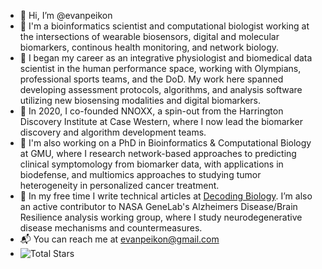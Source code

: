 - 👋 Hi, I’m @evanpeikon
- 🧪 I'm a bioinformatics scientist and computational biologist working at the intersections of wearable biosensors, digital and molecular biomarkers, continous health monitoring, and network biology.  
- 🩻 I began my career as an integrative physiologist and biomedical data scientist in the human performance space, working with Olympians, professional sports teams, and the DoD. My work here spanned developing assessment protocols, algorithms, and analysis software utilizing new biosensing modalities and digital biomarkers.
- 🧬 In 2020, I co-founded NNOXX, a spin-out from the Harrington Discovery Institute at Case Western, where I now lead the biomarker discovery and algorithm development teams.
- 🧫 I'm also working on a PhD in Bioinformatics & Computational Biology at GMU, where I research network-based approaches to predicting clinical symptomology from biomarker data, with applications in biodefense, and multiomics approaches to studying tumor heterogeneity in personalized cancer treatment. 
- 🚀 In my free time I write technical articles at [Decoding Biology](https://decodingbiology.substack.com ). I’m also an active contributor to NASA GeneLab's Alzheimers Disease/Brain Resilience analysis working group, where I study neurodegenerative disease mechanisms and countermeasures.
- 📬 You can reach me at evanpeikon@gmail.com
- ![Total Stars](https://img.shields.io/github/stars/evanpeikon?style=social)

<!---
evanpeikon/evanpeikon is a ✨ special ✨ repository because its `README.md` (this file) appears on your GitHub profile.
You can click the Preview link to take a look at your changes.
--->
